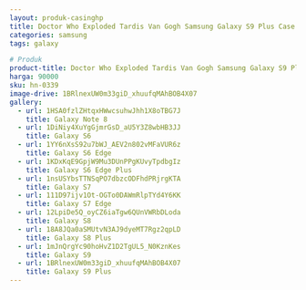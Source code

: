 ```yaml
---
layout: produk-casinghp
title: Doctor Who Exploded Tardis Van Gogh Samsung Galaxy S9 Plus Case
categories: samsung
tags: galaxy

# Produk
product-title: Doctor Who Exploded Tardis Van Gogh Samsung Galaxy S9 Plus Case
harga: 90000
sku: hn-0339
image-drive: 1BRlnexUW0m33giD_xhuufqMAhBOB4X07
gallery:
  - url: 1HSA0fzlZHtqxHWwcsuhwJhh1X8oTBG7J
    title: Galaxy Note 8
  - url: 1DiNiy4XuYgGjmrGsD_aU5Y3Z8wbHB3JJ
    title: Galaxy S6
  - url: 1YY6nXsS92u7bWJ_AEV2n802vMFaVUR6z
    title: Galaxy S6 Edge
  - url: 1KDxKqE9GpjW9Mu3DUnPPgKUvyTpdbgIz
    title: Galaxy S6 Edge Plus
  - url: 1nsUSYbsTTNSqPO7dbzcODFhdPRjrgKTA
    title: Galaxy S7
  - url: 111D97ijv1Ot-OGTo0DAWmRlpTYd4Y6KK
    title: Galaxy S7 Edge
  - url: 12LpiDe5Q_oyCZ6iaTgw6QUnVWRbDLoda
    title: Galaxy S8
  - url: 18A8JQa0aSMUtvN3AJ9dyeMT7Rgz2qpLD
    title: Galaxy S8 Plus
  - url: 1mJnQrgYc90hoHvZ1D2TgUL5_N0KznKes
    title: Galaxy S9
  - url: 1BRlnexUW0m33giD_xhuufqMAhBOB4X07
    title: Galaxy S9 Plus
---
```

